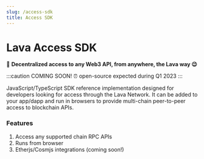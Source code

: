 ```yaml
---
slug: /access-sdk
title: Access SDK
---
```


# Lava Access SDK

🌋 **Decentralized access to any Web3 API, from anywhere, the Lava way 😉**

:::caution COMING SOON! ⏰
open-source expected during Q1 2023
:::

JavaScript/TypeScript SDK reference implementation designed for developers looking for access through the Lava Network.
It can be added to your app/dapp and run in browsers to provide multi-chain peer-to-peer access to blockchain APIs.

### Features

1. Access any supported chain RPC APIs
2. Runs from browser
3. Etherjs/Cosmjs integrations (coming soon!)